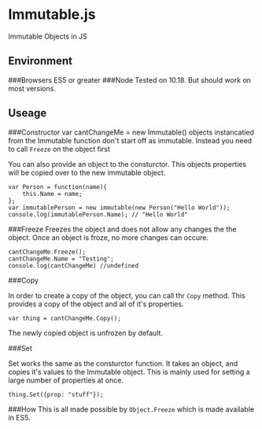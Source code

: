 Immutable.js
============

Immutable Objects in JS

Environment
-----------

###Browsers
ES5 or greater
###Node
Tested on 10.18. But should work on most versions.

Useage
------
###Constructor
    var cantChangeMe = new Immutable()
objects instancatied from the Immutable function don't start off as immutable. Instead you need to call `Freeze` on the object first

You can also provide an object to the consturctor. This objects properties will be copied over to the new immutable object. 

    var Person = function(name){
        this.Name = name;
    };
    var immutablePerson = new immutable(new Person("Hello World"));
    console.log(immutablePerson.Name); // "Hello World"

###Freeze
Freezes the object and does not allow any changes the the object. Once an object is froze, no more changes can occure. 

    cantChangeMe.Freeze();
    cantChangeMe.Name = "Testing";
    console.log(cantChangeMe) //undefined

###Copy

In order to create a copy of the object, you can call thr `Copy` method. This provides a copy of the object and all of it's properties. 
    
    var thing = cantChangeMe.Copy();
    
The newly copied object is unfrozen by default.

###Set

Set works the same as the consturctor function. It takes an object, and copies it's values to the Immutable object. This is mainly used for setting a large number of properties at once.

    thing.Set({prop: "stuff"});
    

###How
This is all made possible by `Object.Freeze` which is made available in ES5. 
